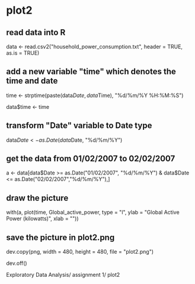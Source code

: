 plot2
=====

## read data into R
data <- read.csv2("household_power_consumption.txt", header = TRUE, as.is = TRUE) 

## add a new variable "time" which denotes the time and date
time <- strptime(paste(data$Date, data$Time), "%d/%m/%Y %H:%M:%S")

data$time <- time

## transform "Date" variable to Date type
data$Date <- as.Date(data$Date, "%d/%m/%Y")

## get the data from 01/02/2007 to 02/02/2007
a <- data[data$Date >= as.Date("01/02/2007", "%d/%m/%Y") & data$Date <= as.Date("02/02/2007","%d/%m/%Y"),]

## draw the picture
with(a, plot(time, Global_active_power, type = "l", ylab = "Global Active Power (kilowatts)", xlab = ""))

## save the picture in plot2.png
dev.copy(png, width = 480, height = 480, file = "plot2.png")

dev.off()

Exploratory Data Analysis/ assignment 1/ plot2

